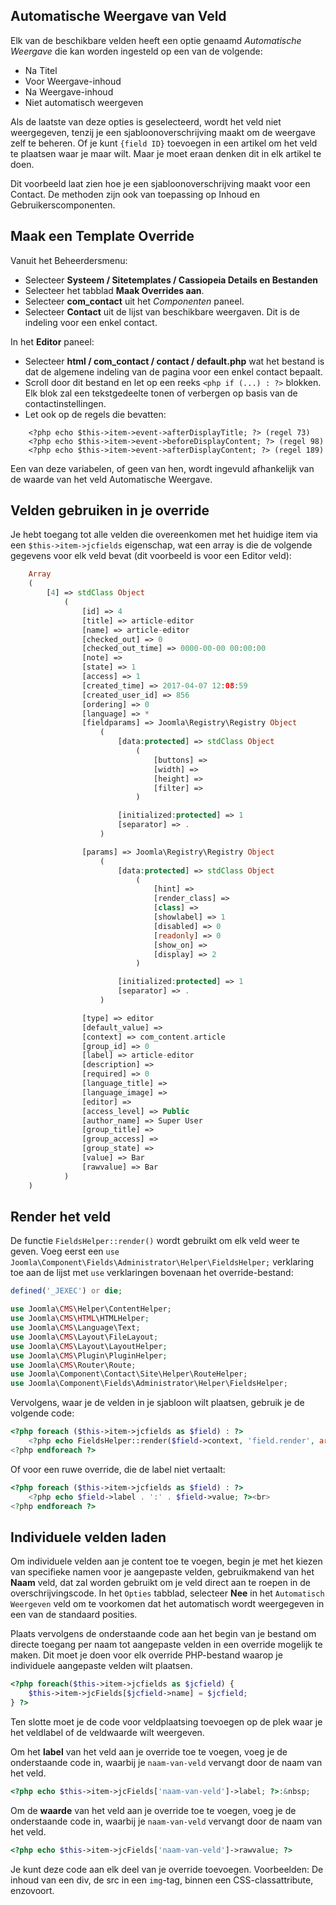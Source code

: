 <!-- Filename: J3.x:Adding_custom_fields/Overrides / Display title: Sjabloonoverschrijvingen -->

## Automatische Weergave van Veld

Elk van de beschikbare velden heeft een optie genaamd *Automatische Weergave* die kan worden ingesteld op een van de volgende:

* Na Titel
* Voor Weergave-inhoud
* Na Weergave-inhoud
* Niet automatisch weergeven

Als de laatste van deze opties is geselecteerd, wordt het veld niet weergegeven, tenzij je een sjabloonoverschrijving maakt om de weergave zelf te beheren. Of je kunt `{field ID}` toevoegen in een artikel om het veld te plaatsen waar je maar wilt. Maar je moet eraan denken dit in elk artikel te doen.

Dit voorbeeld laat zien hoe je een sjabloonoverschrijving maakt voor een Contact. De methoden zijn ook van toepassing op Inhoud en Gebruikerscomponenten.

## Maak een Template Override

Vanuit het Beheerdersmenu:

* Selecteer **Systeem / Sitetemplates / Cassiopeia Details en Bestanden**
* Selecteer het tabblad **Maak Overrides aan**.
* Selecteer **com_contact** uit het *Componenten* paneel.
* Selecteer **Contact** uit de lijst van beschikbare weergaven. Dit is de indeling voor een enkel contact.

In het **Editor** paneel:
* Selecteer **html / com_contact / contact / default.php** wat het bestand is dat de algemene indeling van de pagina voor een enkel contact bepaalt.
* Scroll door dit bestand en let op een reeks `<php if (...) : ?>` blokken. Elk blok zal een tekstgedeelte tonen of verbergen op basis van de contactinstellingen.
* Let ook op de regels die bevatten:
```
    <?php echo $this->item->event->afterDisplayTitle; ?> (regel 73)
    <?php echo $this->item->event->beforeDisplayContent; ?> (regel 98)
    <?php echo $this->item->event->afterDisplayContent; ?> (regel 189)
```
Een van deze variabelen, of geen van hen, wordt ingevuld afhankelijk van de waarde van het veld Automatische Weergave.

## Velden gebruiken in je override

Je hebt toegang tot alle velden die overeenkomen met het huidige item via een
`$this->item->jcfields` eigenschap, wat een array is die de volgende
gegevens voor elk veld bevat (dit voorbeeld is voor een Editor veld):

```php
    Array
    (
        [4] => stdClass Object
            (
                [id] => 4
                [title] => article-editor
                [name] => article-editor
                [checked_out] => 0
                [checked_out_time] => 0000-00-00 00:00:00
                [note] =>
                [state] => 1
                [access] => 1
                [created_time] => 2017-04-07 12:08:59
                [created_user_id] => 856
                [ordering] => 0
                [language] => *
                [fieldparams] => Joomla\Registry\Registry Object
                    (
                        [data:protected] => stdClass Object
                            (
                                [buttons] =>
                                [width] =>
                                [height] =>
                                [filter] =>
                            )

                        [initialized:protected] => 1
                        [separator] => .
                    )

                [params] => Joomla\Registry\Registry Object
                    (
                        [data:protected] => stdClass Object
                            (
                                [hint] =>
                                [render_class] =>
                                [class] =>
                                [showlabel] => 1
                                [disabled] => 0
                                [readonly] => 0
                                [show_on] =>
                                [display] => 2
                            )

                        [initialized:protected] => 1
                        [separator] => .
                    )

                [type] => editor
                [default_value] =>
                [context] => com_content.article
                [group_id] => 0
                [label] => article-editor
                [description] =>
                [required] => 0
                [language_title] =>
                [language_image] =>
                [editor] =>
                [access_level] => Public
                [author_name] => Super User
                [group_title] =>
                [group_access] =>
                [group_state] =>
                [value] => Bar
                [rawvalue] => Bar
            )
    )
```

## Render het veld

De functie `FieldsHelper::render()` wordt gebruikt om elk veld weer te geven. Voeg eerst een `use Joomla\Component\Fields\Administrator\Helper\FieldsHelper;` verklaring toe aan de lijst met `use` verklaringen bovenaan het override-bestand:

```php
defined('_JEXEC') or die;

use Joomla\CMS\Helper\ContentHelper;
use Joomla\CMS\HTML\HTMLHelper;
use Joomla\CMS\Language\Text;
use Joomla\CMS\Layout\FileLayout;
use Joomla\CMS\Layout\LayoutHelper;
use Joomla\CMS\Plugin\PluginHelper;
use Joomla\CMS\Router\Route;
use Joomla\Component\Contact\Site\Helper\RouteHelper;
use Joomla\Component\Fields\Administrator\Helper\FieldsHelper;
```

Vervolgens, waar je de velden in je sjabloon wilt plaatsen, gebruik je de volgende code:
```php
<?php foreach ($this->item->jcfields as $field) : ?>
    <?php echo FieldsHelper::render($field->context, 'field.render', array('field' => $field)); ?><br>
<?php endforeach ?>
```

Of voor een ruwe override, die de label niet vertaalt:

```php
<?php foreach ($this->item->jcfields as $field) : ?>
    <?php echo $field->label . ':' . $field->value; ?><br>
<?php endforeach ?>
```

## Individuele velden laden

Om individuele velden aan je content toe te voegen, begin je met het kiezen van specifieke namen voor je aangepaste velden, gebruikmakend van het **Naam** veld, dat zal worden gebruikt om je veld direct aan te roepen in de overschrijvingscode. In het `Opties` tabblad, selecteer **Nee** in het `Automatisch Weergeven` veld om te voorkomen dat het automatisch wordt weergegeven in een van de standaard posities.

Plaats vervolgens de onderstaande code aan het begin van je bestand om directe toegang per naam tot aangepaste velden in een override mogelijk te maken. Dit moet je doen voor elk override PHP-bestand waarop je individuele aangepaste velden wilt plaatsen.

```php
<?php foreach($this->item->jcfields as $jcfield) {
    $this->item->jcFields[$jcfield->name] = $jcfield;
} ?>
```

Ten slotte moet je de code voor veldplaatsing toevoegen op de plek waar je het veldlabel of de veldwaarde wilt weergeven.

Om het **label** van het veld aan je override toe te voegen, voeg je de onderstaande code in, waarbij je `naam-van-veld` vervangt door de naam van het veld.

```php
<?php echo $this->item->jcFields['naam-van-veld']->label; ?>:&nbsp;
```

Om de **waarde** van het veld aan je override toe te voegen, voeg je de onderstaande code in, waarbij je `naam-van-veld` vervangt door de naam van het veld.

```php
<?php echo $this->item->jcFields['naam-van-veld']->rawvalue; ?>
```

Je kunt deze code aan elk deel van je override toevoegen. Voorbeelden: De inhoud van een div, de src in een `img`-tag, binnen een CSS-classattribute, enzovoort.
